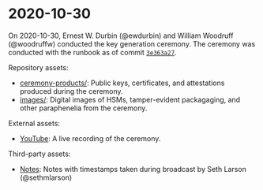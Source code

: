 2020-10-30
==========

On 2020-10-30, Ernest W. Durbin (@ewdurbin) and William Woodruff (@woodruffw) conducted
the key generation ceremony. The ceremony was conducted with the runbook as of
commit
[`3e363a27`](https://github.com/psf/psf-tuf-runbook/commit/3e363a27bcb5348e1aa8a598765485815644a573).

Repository assets:

* [ceremony-products/](ceremony-products/): Public keys, certificates, and attestations produced
during the ceremony.
* [images/](images/): Digital images of HSMs, tamper-evident packagaging, and other
paraphenelia from the ceremony.

External assets:

* [YouTube](https://youtu.be/jjAq7S49eow): A live recording of the ceremony.

Third-party assets:

* [Notes](https://gist.github.com/sethmlarson/4d88566d662d3fa9697a6b3ea2cf0de9): 
  Notes with timestamps taken during broadcast by Seth Larson (@sethmlarson)
